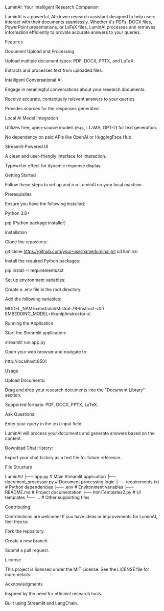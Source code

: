 LuminAI: Your Intelligent Research Companion

LuminAI is a powerful, AI-driven research assistant designed to help users interact with their documents seamlessly. Whether it's PDFs, DOCX files, PowerPoint presentations, or LaTeX files, LuminAI processes and retrieves information efficiently to provide accurate answers to your queries.

Features

Document Upload and Processing

Upload multiple document types: PDF, DOCX, PPTX, and LaTeX.

Extracts and processes text from uploaded files.

Intelligent Conversational AI

Engage in meaningful conversations about your research documents.

Receive accurate, contextually relevant answers to your queries.

Provides sources for the responses generated.

Local AI Model Integration

Utilizes free, open-source models (e.g., LLaMA, GPT-2) for text generation.

No dependency on paid APIs like OpenAI or HuggingFace Hub.

Streamlit-Powered UI

A clean and user-friendly interface for interaction.

Typewriter effect for dynamic response display.

Getting Started

Follow these steps to set up and run LuminAI on your local machine.

Prerequisites

Ensure you have the following installed:

Python 3.8+

pip (Python package installer)

Installation

Clone the repository:

git clone https://github.com/your-username/luminai.git
cd luminai

Install the required Python packages:

pip install -r requirements.txt

Set up environment variables:

Create a .env file in the root directory.

Add the following variables:

MODEL_NAME=mistralai/Mistral-7B-Instruct-v0.1
EMBEDDING_MODEL=hkunlp/instructor-xl

Running the Application

Start the Streamlit application:

streamlit run app.py

Open your web browser and navigate to:

http://localhost:8501

Usage

Upload Documents:

Drag and drop your research documents into the "Document Library" section.

Supported formats: PDF, DOCX, PPTX, LaTeX.

Ask Questions:

Enter your query in the text input field.

LuminAI will process your documents and generate answers based on the content.

Download Chat History:

Export your chat history as a text file for future reference.

File Structure

LuminAI/
├── app.py                # Main Streamlit application
├── document_processor.py # Document processing logic
├── requirements.txt      # Python dependencies
├── .env                  # Environment variables
├── README.md             # Project documentation
├── htmlTemplates2.py     # UI templates
└── ...                   # Other supporting files

Contributing

Contributions are welcome! If you have ideas or improvements for LuminAI, feel free to:

Fork the repository.

Create a new branch.

Submit a pull request.

License

This project is licensed under the MIT License. See the LICENSE file for more details.

Acknowledgments

Inspired by the need for efficient research tools.

Built using Streamlit and LangChain.
